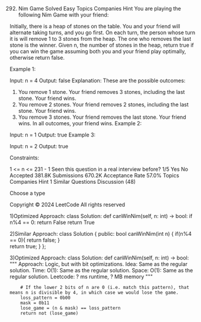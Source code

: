 292. Nim Game
Solved
Easy
Topics
Companies
Hint
You are playing the following Nim Game with your friend:

Initially, there is a heap of stones on the table.
You and your friend will alternate taking turns, and you go first.
On each turn, the person whose turn it is will remove 1 to 3 stones from the heap.
The one who removes the last stone is the winner.
Given n, the number of stones in the heap, return true if you can win the game assuming both you and your friend play optimally, otherwise return false.

 

Example 1:

Input: n = 4
Output: false
Explanation: These are the possible outcomes:
1. You remove 1 stone. Your friend removes 3 stones, including the last stone. Your friend wins.
2. You remove 2 stones. Your friend removes 2 stones, including the last stone. Your friend wins.
3. You remove 3 stones. Your friend removes the last stone. Your friend wins.
In all outcomes, your friend wins.
Example 2:

Input: n = 1
Output: true
Example 3:

Input: n = 2
Output: true
 

Constraints:

1 <= n <= 231 - 1
Seen this question in a real interview before?
1/5
Yes
No
Accepted
381.8K
Submissions
670.2K
Acceptance Rate
57.0%
Topics
Companies
Hint 1
Similar Questions
Discussion (48)

Choose a type



Copyright ©️ 2024 LeetCode All rights reserved

1)Optimized Approach:
class Solution:
    def canWinNim(self, n: int) -> bool:
        if n%4 == 0:
            return False
        return True

2)Similar Approach:
class Solution {
public:
    bool canWinNim(int n) {
        if(n%4 == 0){
        return false;
        }   
        return true;
    }
};

3)Optimized Approach:
class Solution:
    def canWinNim(self, n: int) -> bool:
        """
        Approach:  Logic, but with bit optimizations.
        Idea:      Same as the regular solution.
        Time:      O(1): Same as the regular solution.
        Space:     O(1): Same as the regular solution.
        Leetcode:  ? ms runtime, ? MB memory
        """

        # If the lower 2 bits of n are 0 (i.e. match this pattern), that means n is divisible by 4, in which case we would lose the game.
        loss_pattern = 0b00
        mask = 0b11
        lose_game = (n & mask) == loss_pattern
        return not (lose_game)